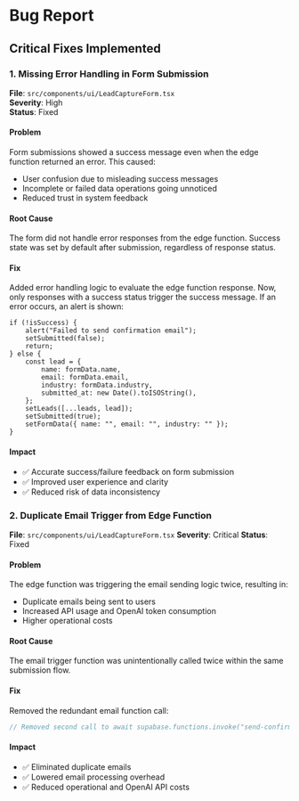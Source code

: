 # Bug Report

## Critical Fixes Implemented

### 1. Missing Error Handling in Form Submission

**File**: `src/components/ui/LeadCaptureForm.tsx`  
**Severity**: High  
**Status**: Fixed

#### Problem

Form submissions showed a success message even when the edge function returned an error. This caused:

-   User confusion due to misleading success messages
-   Incomplete or failed data operations going unnoticed
-   Reduced trust in system feedback

#### Root Cause

The form did not handle error responses from the edge function. Success state was set by default after submission, regardless of response status.

#### Fix

Added error handling logic to evaluate the edge function response. Now, only responses with a success status trigger the success message. If an error occurs, an alert is shown:

```tsx
if (!isSuccess) {
	alert("Failed to send confirmation email");
	setSubmitted(false);
	return;
} else {
	const lead = {
		name: formData.name,
		email: formData.email,
		industry: formData.industry,
		submitted_at: new Date().toISOString(),
	};
	setLeads([...leads, lead]);
	setSubmitted(true);
	setFormData({ name: "", email: "", industry: "" });
}
```

#### Impact

-   ✅ Accurate success/failure feedback on form submission
-   ✅ Improved user experience and clarity
-   ✅ Reduced risk of data inconsistency

### 2. Duplicate Email Trigger from Edge Function

**File**: `src/components/ui/LeadCaptureForm.tsx`
**Severity**: Critical
**Status**: Fixed

#### Problem

The edge function was triggering the email sending logic twice, resulting in:

-   Duplicate emails being sent to users
-   Increased API usage and OpenAI token consumption
-   Higher operational costs

#### Root Cause

The email trigger function was unintentionally called twice within the same submission flow.

#### Fix

Removed the redundant email function call:

```ts
// Removed second call to await supabase.functions.invoke("send-confirmation")
```

#### Impact

-   ✅ Eliminated duplicate emails
-   ✅ Lowered email processing overhead
-   ✅ Reduced operational and OpenAI API costs

